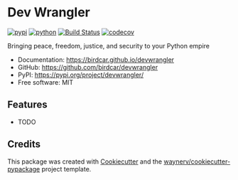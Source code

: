 # Dev Wrangler


[![pypi](https://img.shields.io/pypi/v/devwrangler.svg)](https://pypi.org/project/devwrangler/)
[![python](https://img.shields.io/pypi/pyversions/devwrangler.svg)](https://pypi.org/project/devwrangler/)
[![Build Status](https://github.com/birdcar/devwrangler/actions/workflows/dev.yml/badge.svg)](https://github.com/birdcar/devwrangler/actions/workflows/dev.yml)
[![codecov](https://codecov.io/gh/birdcar/devwrangler/branch/main/graphs/badge.svg)](https://codecov.io/github/birdcar/devwrangler)



Bringing peace, freedom, justice, and security to your Python empire


* Documentation: <https://birdcar.github.io/devwrangler>
* GitHub: <https://github.com/birdcar/devwrangler>
* PyPI: <https://pypi.org/project/devwrangler/>
* Free software: MIT


## Features

* TODO

## Credits

This package was created with [Cookiecutter](https://github.com/audreyr/cookiecutter) and the [waynerv/cookiecutter-pypackage](https://github.com/waynerv/cookiecutter-pypackage) project template.
